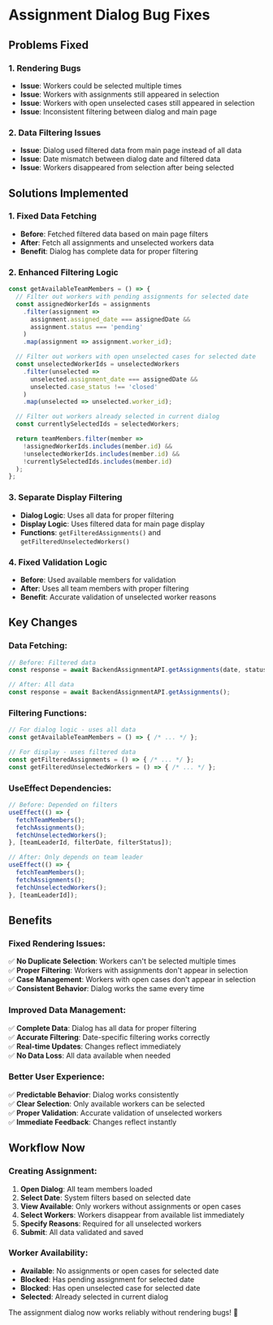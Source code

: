 # Assignment Dialog Bug Fixes

## Problems Fixed

### 1. **Rendering Bugs**
- **Issue**: Workers could be selected multiple times
- **Issue**: Workers with assignments still appeared in selection
- **Issue**: Workers with open unselected cases still appeared in selection
- **Issue**: Inconsistent filtering between dialog and main page

### 2. **Data Filtering Issues**
- **Issue**: Dialog used filtered data from main page instead of all data
- **Issue**: Date mismatch between dialog date and filtered data
- **Issue**: Workers disappeared from selection after being selected

## Solutions Implemented

### 1. **Fixed Data Fetching**
- **Before**: Fetched filtered data based on main page filters
- **After**: Fetch all assignments and unselected workers data
- **Benefit**: Dialog has complete data for proper filtering

### 2. **Enhanced Filtering Logic**
```javascript
const getAvailableTeamMembers = () => {
  // Filter out workers with pending assignments for selected date
  const assignedWorkerIds = assignments
    .filter(assignment => 
      assignment.assigned_date === assignedDate && 
      assignment.status === 'pending'
    )
    .map(assignment => assignment.worker_id);

  // Filter out workers with open unselected cases for selected date
  const unselectedWorkerIds = unselectedWorkers
    .filter(unselected => 
      unselected.assignment_date === assignedDate && 
      unselected.case_status !== 'closed'
    )
    .map(unselected => unselected.worker_id);

  // Filter out workers already selected in current dialog
  const currentlySelectedIds = selectedWorkers;

  return teamMembers.filter(member => 
    !assignedWorkerIds.includes(member.id) && 
    !unselectedWorkerIds.includes(member.id) &&
    !currentlySelectedIds.includes(member.id)
  );
};
```

### 3. **Separate Display Filtering**
- **Dialog Logic**: Uses all data for proper filtering
- **Display Logic**: Uses filtered data for main page display
- **Functions**: `getFilteredAssignments()` and `getFilteredUnselectedWorkers()`

### 4. **Fixed Validation Logic**
- **Before**: Used available members for validation
- **After**: Uses all team members with proper filtering
- **Benefit**: Accurate validation of unselected worker reasons

## Key Changes

### **Data Fetching:**
```javascript
// Before: Filtered data
const response = await BackendAssignmentAPI.getAssignments(date, status);

// After: All data
const response = await BackendAssignmentAPI.getAssignments();
```

### **Filtering Functions:**
```javascript
// For dialog logic - uses all data
const getAvailableTeamMembers = () => { /* ... */ };

// For display - uses filtered data
const getFilteredAssignments = () => { /* ... */ };
const getFilteredUnselectedWorkers = () => { /* ... */ };
```

### **UseEffect Dependencies:**
```javascript
// Before: Depended on filters
useEffect(() => {
  fetchTeamMembers();
  fetchAssignments();
  fetchUnselectedWorkers();
}, [teamLeaderId, filterDate, filterStatus]);

// After: Only depends on team leader
useEffect(() => {
  fetchTeamMembers();
  fetchAssignments();
  fetchUnselectedWorkers();
}, [teamLeaderId]);
```

## Benefits

### **Fixed Rendering Issues:**
✅ **No Duplicate Selection**: Workers can't be selected multiple times  
✅ **Proper Filtering**: Workers with assignments don't appear in selection  
✅ **Case Management**: Workers with open cases don't appear in selection  
✅ **Consistent Behavior**: Dialog works the same every time  

### **Improved Data Management:**
✅ **Complete Data**: Dialog has all data for proper filtering  
✅ **Accurate Filtering**: Date-specific filtering works correctly  
✅ **Real-time Updates**: Changes reflect immediately  
✅ **No Data Loss**: All data available when needed  

### **Better User Experience:**
✅ **Predictable Behavior**: Dialog works consistently  
✅ **Clear Selection**: Only available workers can be selected  
✅ **Proper Validation**: Accurate validation of unselected workers  
✅ **Immediate Feedback**: Changes reflect instantly  

## Workflow Now

### **Creating Assignment:**
1. **Open Dialog**: All team members loaded
2. **Select Date**: System filters based on selected date
3. **View Available**: Only workers without assignments or open cases
4. **Select Workers**: Workers disappear from available list immediately
5. **Specify Reasons**: Required for all unselected workers
6. **Submit**: All data validated and saved

### **Worker Availability:**
- **Available**: No assignments or open cases for selected date
- **Blocked**: Has pending assignment for selected date
- **Blocked**: Has open unselected case for selected date
- **Selected**: Already selected in current dialog

The assignment dialog now works reliably without rendering bugs! 🎯






